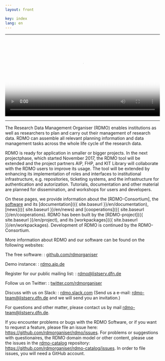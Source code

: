 ```yaml
---
layout: front

key: index
lang: en
---
```



<hr>
<video poster="{{ site.baseurl}}/img/promo/videos/was-ist-rdmo_frame.jpg" controls="controls" style="width: 100%;">
<source src="{{ site.baseurl}}/img/promo/videos/was-ist-rdmo_v4.mp4" type="video/mp4">Your browser does not support the video tag.</video>
<hr>


The Research Data Management Organiser (RDMO) enables institutions as well as researchers
to plan and carry out their management of research data. RDMO can assemble all relevant planning information
and data management tasks across the whole life cycle of the research data.

RDMO is ready for application in smaller or bigger projects. In the next projectphase, which started November 2017, the
RDMO tool will be extended and the project partners AIP, FHP, and KIT Library will collaborate with the RDMO users
to improve its usage.
The tool will be extended by enhancing its implementation of roles and interfaces to institutional infrastructure,
e.g. repositories, ticketing systems, and the infrastructure for authentication and autorization.
Tutorials, documentation and other material are planned for dissemination, and workshops for users and developers.

On these pages, we provide information about the [RDMO-Consortium], the [software]({{site.baseurl}}/en/software) and its [documentation]({{ site.baseurl }}/en/documentation), [news]({{ site.baseurl }}/en/news) and [cooperations]({{ site.baseurl }}/en/cooperations). RDMO has been built by the [RDMO-project]({{ site.baseurl }}/en/project), and its [workpackages]({{ site.baseurl }}/en/workpackages). Development of RDMO is continued by the RDMO-Consortium. 

More information about RDMO and our software can be found on the following websites:

The free software:
: [github.com/rdmorganiser](https://github.com/rdmorganiser)

Demo instance:
: [rdmo.aip.de](https://rdmo.aip.de)

Register for our public mailing list:
: [rdmo@listserv.dfn.de](https://www.listserv.dfn.de/sympa/info/rdmo)

Follow us on Twitter:
: [twitter.com/rdmorganiser](https://twitter.com/rdmorganiser)

Discuss with us on Slack:
: [rdmo.slack.com](https://rdmo.slack.com)
(Send us a e-mail: <a href="mailto:rdmo-team@listserv.dfn.de">rdmo-team@listserv.dfn.de</a> and we will send you an invitation.)

For questions and other matter, please contact us by mail <a href="mailto:rdmo-team@listserv.dfn.de">rdmo-team@listserv.dfn.de</a>.

If you encounter problems or bugs with the RDMO Software, or if you want to request a feature, please file an issue here: <https://github.com/rdmorganiser/rdmo/issues>. For problems or suggestions with questionaires, the RDMO domain model or other content, please use the issues in the [rdmo-catalog](https://github.com/rdmorganiser/rdmo-catalog) repository: <https://github.com/rdmorganiser/rdmo-catalog/issues>. In order to file issues, you will need a GitHub account.
